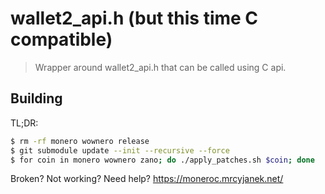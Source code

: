 # wallet2_api.h (but this time C compatible)

> Wrapper around wallet2_api.h that can be called using C api.

## Building

TL;DR: 

```bash
$ rm -rf monero wownero release
$ git submodule update --init --recursive --force
$ for coin in monero wownero zano; do ./apply_patches.sh $coin; done
```

Broken? Not working? Need help? https://moneroc.mrcyjanek.net/
